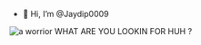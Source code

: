 - 👋 Hi, I’m @Jaydip0009

![a worrior](https://github.com/user-attachments/assets/c0c826c0-0258-4896-b7c5-8702b01e54d5)
WHAT ARE YOU LOOKIN FOR HUH ?
